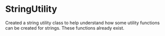 # StringUtility
Created a string utility class to help understand how some utility functions can be created for strings. 
These functions already exist.
